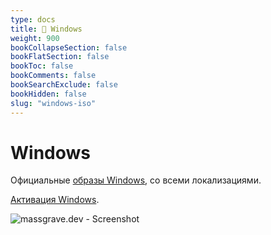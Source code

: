 ```yaml
---
type: docs
title: 📀 Windows
weight: 900
bookCollapseSection: false
bookFlatSection: false
bookToc: false
bookComments: false
bookSearchExclude: false
bookHidden: false
slug: "windows-iso"
---
```


# Windows

Официальные [образы Windows](https://massgrave.dev/genuine-installation-media?sl), со всеми локализациями.

[Активация Windows](https://github.com/massgravel/Microsoft-Activation-Scripts?sl).

![massgrave.dev - Screenshot](@img/massgrave-screenshot.avif)
